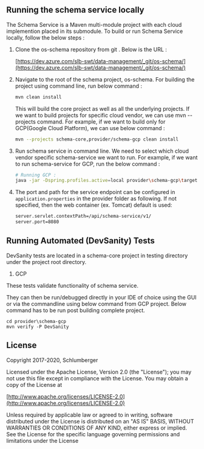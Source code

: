 ## Running the schema service locally

The Schema Service is a Maven multi-module project with each cloud implemention placed in its submodule. To build or run Schema Service locally, follow the below steps :

1. Clone the os-schema repository from git . Below is the URL : 

    [https://dev.azure.com/slb-swt/data-management/_git/os-schema/](https://dev.azure.com/slb-swt/data-management/_git/os-schema/)

2. Navigate to the root of the schema project, os-schema. For building the project using command line, run below command :
    ```bash
    mvn clean install
    ```
    This will build the core project as well as all the underlying projects. If we want  to build projects for specific cloud vendor, we can use mvn --projects command. For example, if we want to build only for GCP(Google Cloud Platform), we can use below command :
    ```bash
    mvn --projects schema-core,provider/schema-gcp clean install
    ```
3. Run schema service in command line. We need to select which cloud vendor specific schema-service we want to run. For example, if we want to run schema-service for GCP, run the below command : 
    ```bash 
    # Running GCP : 
    java -jar -Dspring.profiles.active=local provider\schema-gcp\target\os-schema-gcp-0.0.1-spring-boot.jar
4. The port and path for the service endpoint can be configured in ```application.properties``` in the provider folder as following. If not specified, then  the web container (ex. Tomcat) default is used: 
    ```bash
    server.servlet.contextPath=/api/schema-service/v1/
    server.port=8080
    ```

## Running Automated (DevSanity) Tests
DevSanity tests are located in a schema-core project in testing directory under the project root directory.

1. GCP

These tests validate functionality of schema service. 

They can then be run/debugged directly in your IDE of choice using the GUI or via the commandline using below command from GCP project.
Below command has to be run post building complete project.
    

    cd provider\schema-gcp
    mvn verify -P DevSanity
    


## License
Copyright 2017-2020, Schlumberger

Licensed under the Apache License, Version 2.0 (the "License");
you may not use this file except in compliance with the License.
You may obtain a copy of the License at 

[http://www.apache.org/licenses/LICENSE-2.0](http://www.apache.org/licenses/LICENSE-2.0)

Unless required by applicable law or agreed to in writing, software
distributed under the License is distributed on an "AS IS" BASIS,
WITHOUT WARRANTIES OR CONDITIONS OF ANY KIND, either express or implied.
See the License for the specific language governing permissions and
limitations under the License